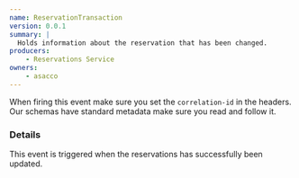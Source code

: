 ```yaml
---
name: ReservationTransaction
version: 0.0.1
summary: |
  Holds information about the reservation that has been changed.
producers:
    - Reservations Service
owners:
    - asacco
---
```


<Admonition>When firing this event make sure you set the `correlation-id` in the headers. Our schemas have standard metadata make sure you read and follow it.</Admonition>

### Details

This event is triggered when the reservations has successfully been updated.

<NodeGraph title="Consumer / Producer Diagram" />
